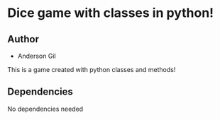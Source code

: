 # Dice game with classes in python!

## Author

- Anderson Gil

This is a game created with python classes and methods!

## Dependencies

No dependencies needed
